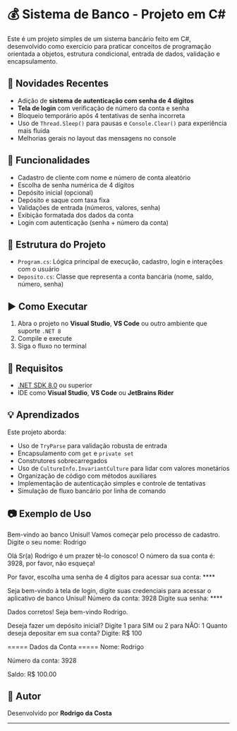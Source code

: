 # 💰 Sistema de Banco - Projeto em C#

Este é um projeto simples de um sistema bancário feito em C#, desenvolvido como exercício para praticar conceitos de programação orientada a objetos, estrutura condicional, entrada de dados, validação e encapsulamento.

## 🔐 Novidades Recentes

- Adição de **sistema de autenticação com senha de 4 dígitos**
- **Tela de login** com verificação de número da conta e senha
- Bloqueio temporário após 4 tentativas de senha incorreta
- Uso de `Thread.Sleep()` para pausas e `Console.Clear()` para experiência mais fluida
- Melhorias gerais no layout das mensagens no console

## 🔧 Funcionalidades

- Cadastro de cliente com nome e número de conta aleatório
- Escolha de senha numérica de 4 dígitos
- Depósito inicial (opcional)
- Depósito e saque com taxa fixa
- Validações de entrada (números, valores, senha)
- Exibição formatada dos dados da conta
- Login com autenticação (senha + número da conta)

## 📁 Estrutura do Projeto

- `Program.cs`: Lógica principal de execução, cadastro, login e interações com o usuário
- `Deposito.cs`: Classe que representa a conta bancária (nome, saldo, número, senha)

## ▶️ Como Executar

1. Abra o projeto no **Visual Studio**, **VS Code** ou outro ambiente que suporte `.NET 8`
2. Compile e execute
3. Siga o fluxo no terminal

## 📌 Requisitos

- [.NET SDK 8.0](https://dotnet.microsoft.com/download) ou superior
- IDE como **Visual Studio**, **VS Code** ou **JetBrains Rider**

## 💡 Aprendizados

Este projeto aborda:

- Uso de `TryParse` para validação robusta de entrada
- Encapsulamento com `get` e `private set`
- Construtores sobrecarregados
- Uso de `CultureInfo.InvariantCulture` para lidar com valores monetários
- Organização de código com métodos auxiliares
- Implementação de autenticação simples e controle de tentativas
- Simulação de fluxo bancário por linha de comando

## 📷 Exemplo de Uso

Bem-vindo ao banco Unisul! Vamos começar pelo processo de cadastro.
Digite o seu nome: Rodrigo

Olá Sr(a) Rodrigo é um prazer tê-lo conosco! O número da sua conta é: 3928, por favor, não esqueça!

Por favor, escolha uma senha de 4 dígitos para acessar sua conta: ****

Seja bem-vindo à tela de login, digite suas credenciais para acessar o aplicativo de banco Unisul!
Número da conta: 3928
Digite sua senha: ****

Dados corretos! Seja bem-vindo Rodrigo.

Deseja fazer um depósito inicial? Digite 1 para SIM ou 2 para NÃO: 1
Quanto deseja depositar em sua conta? Digite: R$ 100

===== Dados da Conta =====
Nome: Rodrigo

Número da conta: 3928

Saldo: R$ 100.00


## 👤 Autor

Desenvolvido por **Rodrigo da Costa**

---
